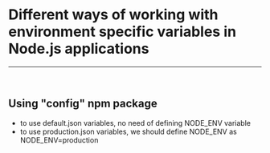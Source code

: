 # Different ways of working with environment specific variables in Node.js applications

---

<br />

## Using "config" npm package

- to use default.json variables, no need of defining NODE_ENV variable
- to use production.json variables, we should define NODE_ENV as NODE_ENV=production

